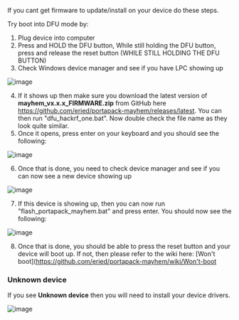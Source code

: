 If you cant get firmware to update/install on your device do these steps.

Try boot into DFU mode by:
1. Plug device into computer
2. Press and HOLD the DFU button, While still holding the DFU button, press and release the reset button (WHILE STILL HOLDING THE DFU BUTTON)
3. Check Windows device manager and see if you have LPC showing up 

![image](https://github.com/eried/portapack-mayhem/assets/4393979/a5d7dccf-ebde-4514-b937-d4e3bd111fa2)

4. If it shows up then make sure you download the latest version of **mayhem_vx.x.x_FIRMWARE.zip** from GitHub here https://github.com/eried/portapack-mayhem/releases/latest. You can then run "dfu_hackrf_one.bat". Now double check the file name as they look quite similar.
5. Once it opens, press enter on your keyboard and you should see the following:

![image](https://github.com/eried/portapack-mayhem/assets/4393979/a1779ad3-b502-4d4b-ba26-4cbec7cd2b76)

6. Once that is done, you need to check device manager and see if you can now see a new device showing up

![image](https://github.com/eried/portapack-mayhem/assets/4393979/419d554c-872c-4c97-81bd-f62cce56fc1d)

7. If this device is showing up, then you can now run "flash_portapack_mayhem.bat" and press enter. You should now see the following:

![image](https://github.com/eried/portapack-mayhem/assets/4393979/c53f0750-e044-49ea-b741-78144519742a)

8. Once that is done, you should be able to press the reset button and your device will boot up. If not, then please refer to the wiki here: [Won't boot](https://github.com/eried/portapack-mayhem/wiki/Won't-boot



### Unknown device
If you see **Unknown device** then you will need to install your device drivers.

![image](https://github.com/eried/portapack-mayhem/assets/4393979/4fe9686f-3769-4469-b532-42ee7acb1554)